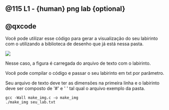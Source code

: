 ## @115 L1 - {human} png lab {optional}
## @qxcode

Você pode utilizar esse código para gerar a visualização do seu labirinto com o utilizando a biblioteca de desenho que já está nessa pasta.

![](https://raw.githubusercontent.com/qxcodefup/arcade/master/base/115/lab.png)

Nesse caso, a figura é carregada do arquivo de texto com o labirinto.

Você pode compilar o código e passar o seu labirinto em txt por parâmetro.

Seu arquivo de texto deve ter as dimensões na primeira linha e o labirinto deve ser composto de '#' e ' ' tal qual o arquivo exemplo da pasta.

```
gcc -Wall make_img.c -o make_img
./make_img seu_lab.txt
```
